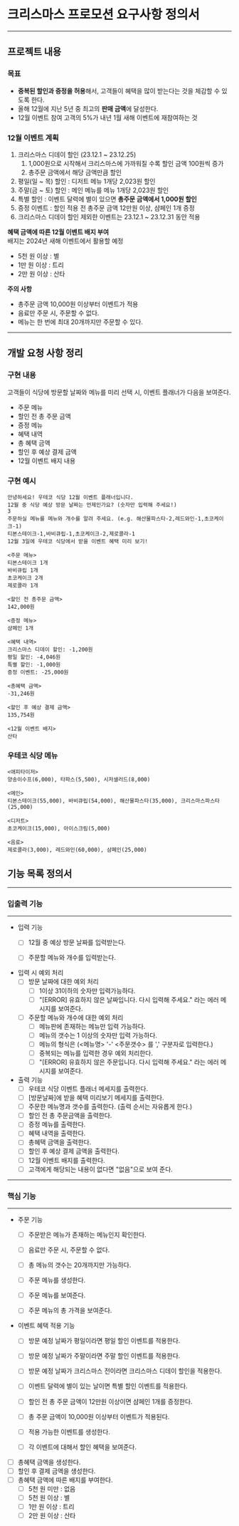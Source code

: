 # 크리스마스 프로모션 요구사항 정의서

---

## 프로젝트 내용

### 목표
- **중복된 할인과 증정을 허용**해서, 고객들이 혜택을 많이 받는다는 것을 체감할 수 있도록 한다.
- 올해 12월에 지난 5년 중 최고의 **판매 금액**에 달성한다.
- 12월 이벤트 참여 고객의 5%가 내년 1월 새해 이벤트에 재참여하는 것

### 12월 이벤트 계획
1. 크리스마스 디데이 할인 (23.12.1 ~ 23.12.25)
   1. 1,000원으로 시작해서 크리스마스에 가까워질 수록 할인 금액 100원씩 증가
   2. 총주문 금액에서 해당 금액만큼 할인
2. 평일(일 ~ 목) 할인 : 디저트 메뉴 1개당 2,023원 할인
3. 주말(금 ~ 토) 할인 : 메인 메뉴를 메뉴 1개당 2,023원 할인
4. 특별 할인 : 이벤트 달력에 별이 있으면 **총주문 금액에서 1,000원 할인**
5. 증정 이벤트 : 할인 적용 전 총주문 금액 12만원 이상, 샴페인 1개 증정
6. 크리스마스 디데이 할인 제외한 이벤트는 23.12.1 ~ 23.12.31 동안 적용

**혜택 금액에 따른 12월 이벤트 배지 부여**  
배지는 2024년 새해 이벤트에서 활용할 예정
- 5천 원 이상 : 별
- 1만 원 이상 : 트리
- 2만 원 이상 : 산타

**주의 사항**  
- 총주문 금액 10,000원 이상부터 이벤트가 적용
- 음료만 주문 시, 주문할 수 없다.
- 메뉴는 한 번에 최대 20개까지만 주문할 수 있다.

---
## 개발 요청 사항 정리

### 구현 내용
고객들이 식당에 방문할 날짜와 메뉴를 미리 선택 시, 이벤트 플래너가 다음을 보여준다.
- 주문 메뉴 
- 할인 전 총 주문 금액
- 증정 메뉴
- 혜택 내역
- 총 혜택 금액
- 할인 후 예상 결제 금액
- 12월 이벤트 배지 내용

### 구현 예시
```
안녕하세요! 우테코 식당 12월 이벤트 플래너입니다.
12월 중 식당 예상 방문 날짜는 언제인가요? (숫자만 입력해 주세요!)
3
주문하실 메뉴를 메뉴와 개수를 알려 주세요. (e.g. 해산물파스타-2,레드와인-1,초코케이크-1)
티본스테이크-1,바비큐립-1,초코케이크-2,제로콜라-1
12월 3일에 우테코 식당에서 받을 이벤트 혜택 미리 보기!
 
<주문 메뉴>
티본스테이크 1개
바비큐립 1개
초코케이크 2개
제로콜라 1개
 
<할인 전 총주문 금액>
142,000원
 
<증정 메뉴>
샴페인 1개
 
<혜택 내역>
크리스마스 디데이 할인: -1,200원
평일 할인: -4,046원
특별 할인: -1,000원
증정 이벤트: -25,000원
 
<총혜택 금액>
-31,246원
 
<할인 후 예상 결제 금액>
135,754원
 
<12월 이벤트 배지>
산타
```

### 우테코 식당 메뉴
```
<애피타이저>
양송이수프(6,000), 타파스(5,500), 시저샐러드(8,000)

<메인>
티본스테이크(55,000), 바비큐립(54,000), 해산물파스타(35,000), 크리스마스파스타(25,000)

<디저트>
초코케이크(15,000), 아이스크림(5,000)

<음료>
제로콜라(3,000), 레드와인(60,000), 샴페인(25,000)
```

## 기능 목록 정의서
***
### 입출력 기능
 ***
- 입력 기능
  - [ ] 12월 중 예상 방문 날짜를 입력받는다.
  - [ ] 주문할 메뉴와 개수를 입력받는다.
   

- 입력 시 예외 처리
  - [ ] 방문 날짜에 대한 예외 처리
    - [ ] 1이상 31이하의 숫자만 입력가능하다.
    - [ ] "[ERROR] 유효하지 않은 날짜입니다. 다시 입력해 주세요." 라는 에러 메시지를 보여준다.
  - [ ] 주문할 메뉴와 개수에 대한 예외 처리
    - [ ] 메뉴판에 존재하는 메뉴만 입력 가능하다.
    - [ ] 메뉴의 갯수는 1 이상의 숫자만 입력 가능하다.
    - [ ] 메뉴의 형식은 (<메뉴명> '-' <주문갯수> 를 ',' 구분자로 입력한다.)
    - [ ] 중복되는 메뉴를 입력한 경우 예외 처리한다.
    - [ ] "[ERROR] 유효하지 않은 주문입니다. 다시 입력해 주세요." 라는 에러 메시지를 보여준다.
- 출력 기능
  - [ ] 우테코 식당 이벤트 플래너 메세지를 출력한다.
  - [ ] [방문날짜]에 받을 혜택 미리보기 메세지를 출력한다.
  - [ ] 주문한 메뉴명과 갯수를 출력한다. (출력 순서는 자유롭게 한다.)
  - [ ] 할인 전 총 주문금액을 출력한다.
  - [ ] 증정 메뉴를 출력한다.
  - [ ] 혜택 내역을 출력한다.
  - [ ] 총혜택 금액을 출력한다.
  - [ ] 할인 후 예상 결제 금액을 출력한다.
  - [ ] 12월 이벤트 배지를 출력한다.
  - [ ] 고객에게 해당되는 내용이 없다면 "없음"으로 보여 준다.
***   
### 핵심 기능  
***
- 주문 기능
  - [ ] 주문받은 메뉴가 존재하는 메뉴인지 확인한다.
  - [ ] 음료만 주문 시, 주문할 수 없다.
  - [ ] 총 메뉴의 갯수는 20개까지만 가능하다.
  - [ ] 주문 메뉴를 생성한다.
  - [ ] 주문 메뉴를 보여준다.
  - [ ] 주문 메뉴의 총 가격을 보여준다.   
   

- 이벤트 혜택 적용 기능
  - [ ] 방문 예정 날짜가 평일이라면 평일 할인 이벤트를 적용한다.
  - [ ] 방문 예정 날짜가 주말이라면 주말 할인 이벤트를 적용한다.
  - [ ] 방문 예정 날짜가 크리스마스 전이라면 크리스마스 디데이 할인을 적용한다.
  - [ ] 이벤트 달력에 별이 있는 날이면 특별 할인 이벤트를 적용한다.
  - [ ] 할인 전 총 주문 금액이 12만원 이상이면 샴페인 1개를 증정한다.
  - [ ] 총 주문 금액이 10,000원 이상부터 이벤트가 적용된다.
  - [ ] 적용 가능한 이벤트를 생성한다.
  - [ ] 각 이벤트에 대해서 할인 혜택을 보여준다.
   
   
- [ ] 총혜택 금액을 생성한다.
- [ ] 할인 후 결제 금액을 생성한다.
- [ ] 총혜택 금액에 따른 배지를 부여한다.
  - [ ] 5천 원 미만 : 없음 
  - [ ] 5천 원 이상 : 별
  - [ ] 1만 원 이상 : 트리
  - [ ] 2만 원 이상 : 산타